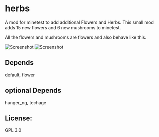 # herbs

A mod for minetest to add additional Flowers and Herbs.
This small mod adds 15 new flowers and 6 new mushrooms to minetest.

All the flowers and mushrooms are flowers and also behave like this.

![Screenshot](https://github.com/acmgit/herbs/blob/main/screenshot.png)
![Screenshot](https://github.com/acmgit/herbs/blob/main/screenshot_2.png)

## Depends
default, flower

## optional Depends
hunger_ng, techage

## License:
GPL 3.0


